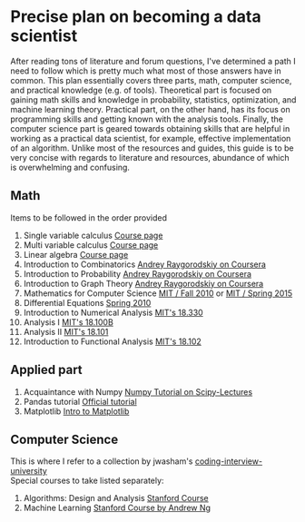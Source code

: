 # Precise plan on becoming a data scientist
After reading tons of literature and forum questions, I've determined a path I need to follow which is pretty much what most of those answers have in common. This plan essentially covers three parts, math, computer science, and practical knowledge (e.g. of tools). Theoretical part is focused on gaining math skills and knowledge in probability, statistics, optimization, and machine learning theory. Practical part, on the other hand, has its focus on programming skills and getting known with the analysis tools. Finally, the computer science part is geared towards obtaining skills that are helpful in working as a practical data scientist, for example, effective implementation of an algorithm.
Unlike most of the resources and guides, this guide is to be very concise with regards to literature and resources, abundance of which is overwhelming and confusing.

## Math
Items to be followed in the order provided

1. Single variable calculus [Course page](https://ocw.mit.edu/courses/mathematics/18-01-single-variable-calculus-fall-2006/)
2. Multi variable calculus [Course page](https://ocw.mit.edu/courses/mathematics/18-02-multivariable-calculus-fall-2007/)
3. Linear algebra [Course page](https://ocw.mit.edu/courses/mathematics/18-06-linear-algebra-spring-2010/)
4. Introduction to Combinatorics [Andrey Raygorodskiy on Coursera](https://www.coursera.org/learn/kombinatorika-dlya-nachinayushchikh/home/welcome)
5. Introduction to Probability [Andrey Raygorodskiy on Coursera](https://www.coursera.org/learn/probability-theory-basics/home/welcome)
6. Introduction to Graph Theory [Andrey Raygorodskiy on Coursera](https://www.coursera.org/learn/teoriya-grafov/home/welcome)
7. Mathematics for Computer Science [MIT / Fall 2010](https://ocw.mit.edu/courses/electrical-engineering-and-computer-science/6-042j-mathematics-for-computer-science-fall-2010/video-lectures/lecture-4-number-theory-i/) or [MIT / Spring 2015](https://ocw.mit.edu/courses/electrical-engineering-and-computer-science/6-042j-mathematics-for-computer-science-spring-2015/)
8. Differential Equations [Spring 2010](https://ocw.mit.edu/courses/mathematics/18-03-differential-equations-spring-2010/syllabus/)
9. Introduction to Numerical Analysis [MIT's 18.330](https://ocw.mit.edu/courses/mathematics/18-330-introduction-to-numerical-analysis-spring-2004/)
10. Analysis I [MIT's 18.100B](https://ocw.mit.edu/courses/mathematics/18-100b-analysis-i-fall-2010/syllabus/)
11. Analysis II [MIT's 18.101](https://ocw.mit.edu/courses/mathematics/18-101-analysis-ii-fall-2005/)
12. Introduction to Functional Analysis [MIT's 18.102](https://ocw.mit.edu/courses/mathematics/18-102-introduction-to-functional-analysis-spring-2009/syllabus/)

## Applied part
1. Acquaintance with Numpy [Numpy Tutorial on Scipy-Lectures](http://www.scipy-lectures.org/intro/numpy/index.html)
2. Pandas tutorial [Official tutorial](http://pandas.pydata.org/pandas-docs/stable/tutorials.html) 
3. Matplotlib [Intro to Matplotlib](http://www.scipy-lectures.org/intro/matplotlib/index.html)

## Computer Science
This is where I refer to a collection by jwasham's [coding-interview-university](https://github.com/jwasham/coding-interview-university)  
Special courses to take listed separately:
1. Algorithms: Design and Analysis [Stanford Course](https://lagunita.stanford.edu/courses/course-v1:Engineering+Algorithms1+SelfPaced/about)
2. Machine Learning [Stanford Course by Andrew Ng](http://cs229.stanford.edu/)
